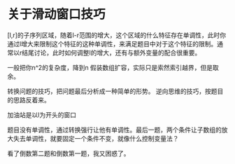 # 关于滑动窗口技巧
[l,r]的子序列区域，随着l-r范围的增大，这个区域的什么特征存在单调性，此时你通过l增大来限制这个特征的这种单调性，来满足题目中对于这个特征的限制。通常以r结尾讨论，此时如何调整l的增大，还有与额外变量的配合很重要。

一般把你n^2的复杂度，降到n
假装数组扩容，实际只是索然索引越界，但是取余。

 转换问题的技巧，把问题最后分析成一种简单的形势。
 逆向思维的技巧，按题目的思路反着来。

加油站是以l为开头的窗口

题目没有单调性，通过转换强行让他有单调性。最后一题，两个条件让子数组的放大失去单调性，就要固定一个条件不变，就像什么控制变量法？

看了倒数第二题和倒数第一题，我又困惑了。
